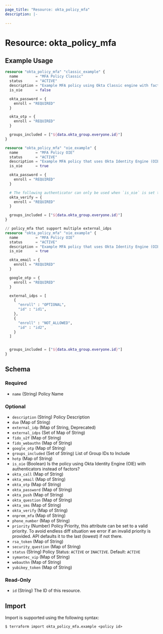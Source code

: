 ```yaml
---
page_title: "Resource: okta_policy_mfa"
description: |-
  
---
```


# Resource: okta_policy_mfa



## Example Usage

```terraform
resource "okta_policy_mfa" "classic_example" {
  name        = "MFA Policy Classic"
  status      = "ACTIVE"
  description = "Example MFA policy using Okta Classic engine with factors."
  is_oie      = false

  okta_password = {
    enroll = "REQUIRED"
  }

  okta_otp = {
    enroll = "REQUIRED"
  }

  groups_included = ["${data.okta_group.everyone.id}"]
}

resource "okta_policy_mfa" "oie_example" {
  name        = "MFA Policy OIE"
  status      = "ACTIVE"
  description = "Example MFA policy that uses Okta Identity Engine (OIE) with authenticators"
  is_oie      = true

  okta_password = {
    enroll = "REQUIRED"
  }

  # The following authenticator can only be used when `is_oie` is set to true
  okta_verify = {
    enroll = "REQUIRED"
  }

  groups_included = ["${data.okta_group.everyone.id}"]
}

// policy_mfa that support multiple external_idps
resource "okta_policy_mfa" "oie_example" {
  name        = "MFA Policy OIE"
  status      = "ACTIVE"
  description = "Example MFA policy that uses Okta Identity Engine (OIE) with authenticators"
  is_oie      = true

  okta_email = {
    enroll = "REQUIRED"
  }

  google_otp = {
    enroll = "REQUIRED"
  }

  external_idps = [
    {
      "enroll" : "OPTIONAL",
      "id" : "id1",
    },
    {
      "enroll" : "NOT_ALLOWED",
      "id" : "id2",
    }
  ]


  groups_included = ["${data.okta_group.everyone.id}"]
}
```

<!-- schema generated by tfplugindocs -->
## Schema

### Required

- `name` (String) Policy Name

### Optional

- `description` (String) Policy Description
- `duo` (Map of String)
- `external_idp` (Map of String, Deprecated)
- `external_idps` (Set of Map of String)
- `fido_u2f` (Map of String)
- `fido_webauthn` (Map of String)
- `google_otp` (Map of String)
- `groups_included` (Set of String) List of Group IDs to Include
- `hotp` (Map of String)
- `is_oie` (Boolean) Is the policy using Okta Identity Engine (OIE) with authenticators instead of factors?
- `okta_call` (Map of String)
- `okta_email` (Map of String)
- `okta_otp` (Map of String)
- `okta_password` (Map of String)
- `okta_push` (Map of String)
- `okta_question` (Map of String)
- `okta_sms` (Map of String)
- `okta_verify` (Map of String)
- `onprem_mfa` (Map of String)
- `phone_number` (Map of String)
- `priority` (Number) Policy Priority, this attribute can be set to a valid priority. To avoid endless diff situation we error if an invalid priority is provided. API defaults it to the last (lowest) if not there.
- `rsa_token` (Map of String)
- `security_question` (Map of String)
- `status` (String) Policy Status: `ACTIVE` or `INACTIVE`. Default: `ACTIVE`
- `symantec_vip` (Map of String)
- `webauthn` (Map of String)
- `yubikey_token` (Map of String)

### Read-Only

- `id` (String) The ID of this resource.

## Import

Import is supported using the following syntax:

```shell
$ terraform import okta_policy_mfa.example <policy id>
```
